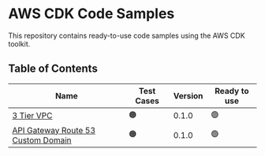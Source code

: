 # AWS CDK Code Samples

This repository contains ready-to-use code samples using the AWS CDK toolkit.

## Table of Contents

| Name | Test Cases | Version | Ready to use |
| ---- | ----- | ------- | ------- |
| [3 Tier VPC](https://github.com/rehanhaider/aws-cdk-code-samples/tree/main/3_tier_vpc) | 🟠 | 0.1.0 | 🟢 |
| [API Gateway Route 53 Custom Domain](https://github.com/rehanhaider/aws-cdk-code-samples/tree/main/apigw_route53) | 🟠 | 0.1.0 | 🟢 |
